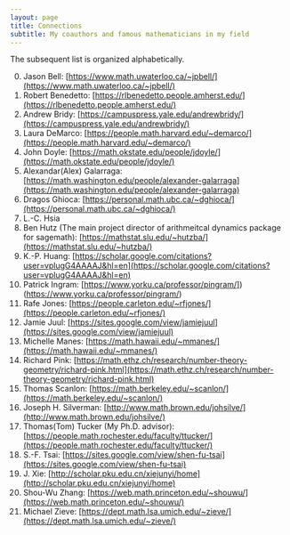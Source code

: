 ```yaml
---
layout: page
title: Connections
subtitle: My coauthors and famous mathematicians in my field
---
```


The subsequent list is organized alphabetically.

0. Jason Bell: [https://www.math.uwaterloo.ca/~jpbell/](https://www.math.uwaterloo.ca/~jpbell/)
1. Robert Benedetto: [https://rlbenedetto.people.amherst.edu/](https://rlbenedetto.people.amherst.edu/)
2. Andrew Bridy: [https://campuspress.yale.edu/andrewbridy/](https://campuspress.yale.edu/andrewbridy/)
3. Laura DeMarco: [https://people.math.harvard.edu/~demarco/](https://people.math.harvard.edu/~demarco/)
4. John Doyle: [https://math.okstate.edu/people/jdoyle/](https://math.okstate.edu/people/jdoyle/)
5. Alexandar(Alex) Galarraga: [https://math.washington.edu/people/alexander-galarraga](https://math.washington.edu/people/alexander-galarraga)
6. Dragos Ghioca: [https://personal.math.ubc.ca/~dghioca/](https://personal.math.ubc.ca/~dghioca/)
7. L.-C. Hsia
8. Ben Hutz (The main project director of arithmeitcal dynamics package for sagemath): [https://mathstat.slu.edu/~hutzba/](https://mathstat.slu.edu/~hutzba/)
9. K.-P. Huang: [https://scholar.google.com/citations?user=vplugG4AAAAJ&hl=en](https://scholar.google.com/citations?user=vplugG4AAAAJ&hl=en)
10. Patrick Ingram: [https://www.yorku.ca/professor/pingram/])(https://www.yorku.ca/professor/pingram/)
11. Rafe Jones: [https://people.carleton.edu/~rfjones/](https://people.carleton.edu/~rfjones/)
12. Jamie Juul: [https://sites.google.com/view/jamiejuul](https://sites.google.com/view/jamiejuul)
13. Michelle Manes: [https://math.hawaii.edu/~mmanes/](https://math.hawaii.edu/~mmanes/)
14. Richard Pink: [https://math.ethz.ch/research/number-theory-geometry/richard-pink.html](https://math.ethz.ch/research/number-theory-geometry/richard-pink.html)
15. Thomas Scanlon: [https://math.berkeley.edu/~scanlon/](https://math.berkeley.edu/~scanlon/)
16. Joseph H. Silverman: [http://www.math.brown.edu/johsilve/](http://www.math.brown.edu/johsilve/)
17. Thomas(Tom) Tucker (My Ph.D. advisor): [https://people.math.rochester.edu/faculty/ttucker/](https://people.math.rochester.edu/faculty/ttucker/)
18. S.-F. Tsai: [https://sites.google.com/view/shen-fu-tsai](https://sites.google.com/view/shen-fu-tsai)
19. J. Xie: [http://scholar.pku.edu.cn/xiejunyi/home](http://scholar.pku.edu.cn/xiejunyi/home)
20. Shou-Wu Zhang: [https://web.math.princeton.edu/~shouwu/](https://web.math.princeton.edu/~shouwu/)
21. Michael Zieve: [https://dept.math.lsa.umich.edu/~zieve/](https://dept.math.lsa.umich.edu/~zieve/)

